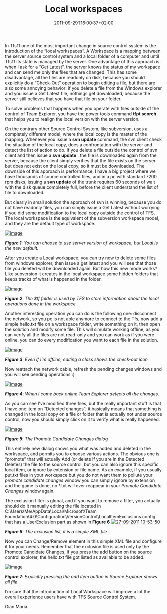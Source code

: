 ﻿---
title: "Local workspaces"
description: ""
date: 2011-09-29T16:00:37+02:00
draft: false
tags: [Tfs]
categories: [Tfs]
---
In Tfs11 one of the most important change in source control system is the introduction of the “local workspaces”. A Workspace is a mapping between the server source control system and a local folder of a computer and until Tfs11 its state is managed by the server. One advantage of this approach is: when I ask for a “Get Latest”, the server knows the status of my workspace and can send me only the files that are changed. This has some disadvantage, all the files are readonly on disk, because you should explicitly do a “Check-Out” operation to begin editing a file, but there are also some annoying behavior: if you delete a file from the Windows explorer and you issue a Get Latest file, nothings get downloaded, because the server still believes that you have that file on your folder.

To solve problems that happens when you operate with files outside of the control of Team Explorer, you have the power tools command  **tfpt scorch** that helps you to realign the local version with the server version.

On the contrary other Source Control System, like subversion, uses a completely different model, where the local copy is the master of the mapping. Whenever you issue a  **svn update** command, the svn client check the situation of the local copy, does a confrontation with the server and detect the list of action to do. If you delete a file outside the control of svn client and then issue a  **svn update** , the file is downloaded again from the server, because the client simply verifies that the file exists on the server but does not exist on the local copy, so it must be downloaded. The downside of this approach is performance, I have a big project where we have thousands of source controlled files, and in a pc with standard 7200 rpm disks, issuing a  **svn update** of the trunk requires 60 seconds of wait with the disk queue completely full, before the client understand the list of file to downloaded.

But clearly in small solution the approach of svn is winning, because you do not have readonly files, you can simply issue a Get Latest without worrying if you did some modification to the local copy outside the control of TFS. The local workspace is the equivalent of the subversion workspace model, and they are the default type of workspace.

[![image](https://www.codewrecks.com/blog/wp-content/uploads/2011/09/image_thumb13.png "image")](https://www.codewrecks.com/blog/wp-content/uploads/2011/09/image13.png)

 ***Figure 1***: *You can choose to use server version of workspace, but Local is the new default.*

After you create a Local workspace, you can try now to delete some files from windows explorer, then issue a get latest and you will see that those file you deleted will be downloaded again. But how this new mode works? Like subversion it creates in the local workspace some hidden folders that keeps tracks of what is happened in the folder.

[![image](https://www.codewrecks.com/blog/wp-content/uploads/2011/09/image_thumb14.png "image")](https://www.codewrecks.com/blog/wp-content/uploads/2011/09/image14.png)

 ***Figure 2***: *The $tf folder is used by TFS to store information about the local operations done in the workspace.*

Another interesting operation you can do is the following one: disconnect the network, so you pc is not able anymore to connect to the Tfs, now add a simple hello.txt file on a workspace folder, write something on it, then open the solution and modify some file. This will simulate working offline, as you can verify all the files are not read-only and you can work as if you were online, you can do every modification you want to each file in the solution.

[![image](https://www.codewrecks.com/blog/wp-content/uploads/2011/09/image_thumb15.png "image")](https://www.codewrecks.com/blog/wp-content/uploads/2011/09/image15.png)

 ***Figure 3***: *Even if I’m offline, editing a class shows the check-out icon*

Now reattach the network cable, refresh the pending changes windows and you will see pending operations :)

[![image](https://www.codewrecks.com/blog/wp-content/uploads/2011/09/image_thumb16.png "image")](https://www.codewrecks.com/blog/wp-content/uploads/2011/09/image16.png)

 ***Figure 4***: *When I come back online Team Explorer detects all the changes.*

As you can see I’ve modified three files, but the really important stuff is that I have one item on “Detected changes”; it basically means that something is changed in the local copy on a file or folder that is actually not under source control, now you should simply click on it to verify what is really happened.

[![image](https://www.codewrecks.com/blog/wp-content/uploads/2011/09/image_thumb17.png "image")](https://www.codewrecks.com/blog/wp-content/uploads/2011/09/image17.png)

 ***Figure 5***: *The Promote Candidate Changes dialog*

This entirely new dialog shows you what was added and deleted in the workspace, and permits you to choose various actions. The obvious one is “promote” that will actually Add (or delete if you are in the Detected Deletes) the file to the source control, but you can also ignore this specific local item, or ignore by extension or file name. As an example, if you usually put.txt files in your workspace but you do not want them to pollute your *promote candidate changes* window you can simply ignore by extension and the game is done, no \*.txt will ever reappear in your *Promote Candidate Changes* window again.

The exclusion filter is global, and if you want to remove a filter, you actually should do it manually editing the file located in C:\Users\Me\AppData\Local\Microsoft\Team Foundation\4.0\Configuration\VersionControl\LocalItemExclusions.config that has a UserExclusion part as shown in  **Figure 6** [![27-09-2011 10-53-50](https://www.codewrecks.com/blog/wp-content/uploads/2011/09/27-09-2011-10-53-50_thumb.jpg "27-09-2011 10-53-50")](https://www.codewrecks.com/blog/wp-content/uploads/2011/09/27-09-2011-10-53-50.jpg)

 ***Figure 6***: *The exclusion list, it is a simple XML file*

Now you can Change/Remove element in this simple XML file and configure it for your needs. Remember that the exclusion file is used only by the Promote Candidate Changes, if you press the add button on the source control explorer, the hello.txt file got listed as available to be added.

[![image](https://www.codewrecks.com/blog/wp-content/uploads/2011/09/image_thumb18.png "image")](https://www.codewrecks.com/blog/wp-content/uploads/2011/09/image18.png)

 ***Figure 7***: *Explicitly pressing the add item button in Source Explorer shows all file*

I’m sure that the introduction of Local Workspace will improve a lot the overall experience users have with TFS Source Control System.

Gian Maria.
